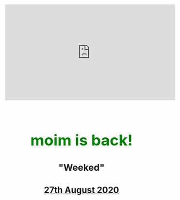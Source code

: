 <html>
<br><br><br><br><br>
<p align="middle">
<iframe width="560" height="315" src="https://www.youtube.com/embed/JNQVgIGdaW4"
frameborder="0" allow="accelerometer; autoplay; encrypted-media; gyroscope; picture-in-picture"
allowfullscreen></iframe></p><br>
<h1>moim is back!</h1>
  <h2>"Weeked"</h2>
  <h3><a href="https://www.instagram.com/m0im_official/" target="_blank" title="m0im_official">27th August 2020</h3>
  <style>
    h1{
      color:green;
      font-size:50px;
      text-align:center;
    }
    h2{
     font-size:30px;
      text-align:center;
    }
    h3{
        font-size:28px;
      text-align:center;
    }
    </style>
